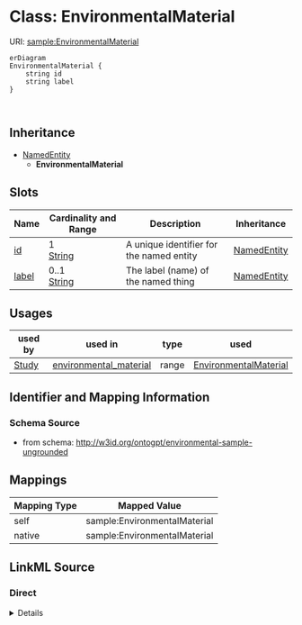 

# Class: EnvironmentalMaterial



URI: [sample:EnvironmentalMaterial](http://w3id.org/ontogpt/environmental-sample-ungrounded/EnvironmentalMaterial)



```mermaid
erDiagram
EnvironmentalMaterial {
    string id  
    string label  
}



```




## Inheritance
* [NamedEntity](NamedEntity.md)
    * **EnvironmentalMaterial**



## Slots

| Name | Cardinality and Range | Description | Inheritance |
| ---  | --- | --- | --- |
| [id](id.md) | 1 <br/> [String](String.md) | A unique identifier for the named entity | [NamedEntity](NamedEntity.md) |
| [label](label.md) | 0..1 <br/> [String](String.md) | The label (name) of the named thing | [NamedEntity](NamedEntity.md) |





## Usages

| used by | used in | type | used |
| ---  | --- | --- | --- |
| [Study](Study.md) | [environmental_material](environmental_material.md) | range | [EnvironmentalMaterial](EnvironmentalMaterial.md) |






## Identifier and Mapping Information







### Schema Source


* from schema: http://w3id.org/ontogpt/environmental-sample-ungrounded




## Mappings

| Mapping Type | Mapped Value |
| ---  | ---  |
| self | sample:EnvironmentalMaterial |
| native | sample:EnvironmentalMaterial |







## LinkML Source

<!-- TODO: investigate https://stackoverflow.com/questions/37606292/how-to-create-tabbed-code-blocks-in-mkdocs-or-sphinx -->

### Direct

<details>
```yaml
name: EnvironmentalMaterial
from_schema: http://w3id.org/ontogpt/environmental-sample-ungrounded
is_a: NamedEntity

```
</details>

### Induced

<details>
```yaml
name: EnvironmentalMaterial
from_schema: http://w3id.org/ontogpt/environmental-sample-ungrounded
is_a: NamedEntity
attributes:
  id:
    name: id
    annotations:
      prompt.skip:
        tag: prompt.skip
        value: 'true'
    description: A unique identifier for the named entity
    comments:
    - this is populated during the grounding and normalization step
    from_schema: http://w3id.org/ontogpt/environmental-sample-ungrounded
    rank: 1000
    identifier: true
    alias: id
    owner: EnvironmentalMaterial
    domain_of:
    - NamedEntity
    - Publication
    range: string
    required: true
  label:
    name: label
    annotations:
      owl:
        tag: owl
        value: AnnotationProperty, AnnotationAssertion
    description: The label (name) of the named thing
    from_schema: http://w3id.org/ontogpt/environmental-sample-ungrounded
    aliases:
    - name
    rank: 1000
    slot_uri: rdfs:label
    alias: label
    owner: EnvironmentalMaterial
    domain_of:
    - NamedEntity
    range: string

```
</details>